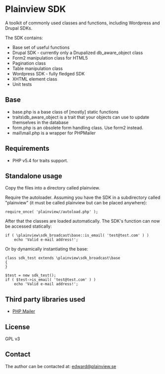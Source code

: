 Plainview SDK
=============

A toolkit of commonly used classes and functions, including Wordpress and Drupal SDKs.

The SDK contains:

* Base set of useful functions
* Drupal SDK - currently only a Drupalized db_aware_object class
* Form2 manipulation class for HTML5
* Pagination class
* Table manipulation class
* Wordpress SDK - fully fledged SDK
* XHTML element class
* Unit tests

Base
----

* base.php is a base class of [mostly] static functions
* traits\db_aware_object is a trait that your objects can use to update themselves in the database
* form.php is an obsolete form handling class. Use form2 instead.
* mail\mail.php is a wrapper for PHPMailer

Requirements
------------

* PHP v5.4 for traits support.

Standalone usage
----------------

Copy the files into a directory called plainview.

Require the autoloader. Assuming you have the SDK in a subdirectory called "plainview" (it must be called plainview but can be placed anywhere):

	require_once( 'plainview//autoload.php' );

After that the classes are loaded automatically. The SDK's function can now be accessed statically:

	if ( \plainview\sdk_broadcast\base::is_email( 'test@test.com' ) )
		echo 'Valid e-mail address!';

Or by dynamically instantiating the base:

	class sdk_test extends \plainview\sdk_broadcast\base
	{
	}

	$test = new sdk_test();
	if ( $test->is_email( 'test@test.com' ) )
		echo 'Valid e-mail address!';

Third party libraries used
-------

* [PHP Mailer](http://phpmailer.sourceforge.net)

License
-------

GPL v3

Contact
-------

The author can be contacted at: edward@plainview.se
